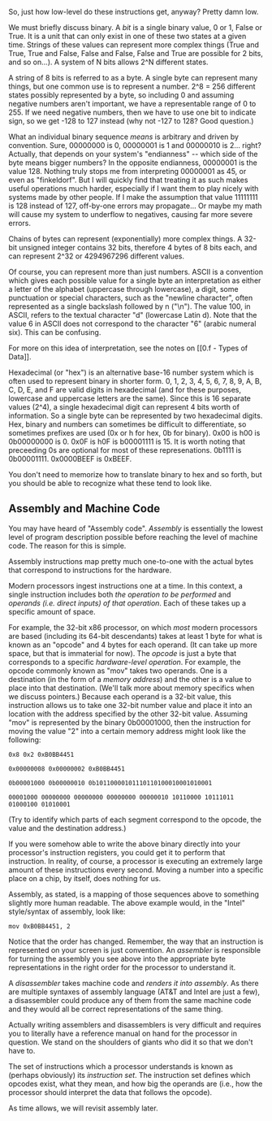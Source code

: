 So, just how low-level do these instructions get, anyway? Pretty damn low.

We must briefly discuss binary. A *bit* is a single binary value, 0 or 1, False or True. It is a unit that can only exist in one of these two states at a given time. Strings of these values can represent more complex things (True and True, True and False, False and False, False and True are possible for 2 bits, and so on...).  A system of N bits allows 2^N different states. 

A string of 8 bits is referred to as a byte. A single byte can represent many things, but one common use is to represent a number. 2^8 = 256 different states possibly represented by a byte, so including 0 and assuming negative numbers aren't important, we have a representable range of 0 to 255. If we need negative numbers, then we have to use one bit to indicate sign, so we get -128 to 127 instead (why not -127 to 128? Good question.)

What an individual binary sequence *means* is arbitrary and driven by convention. Sure, 00000000 is 0, 00000001 is 1 and 00000010 is 2... right? Actually, that depends on your system's "endianness" -- which side of the byte means bigger numbers? In the opposite endianness, 00000001 is the value 128. Nothing truly stops me from interpreting 00000001 as 45, or even as "finkeldorf". But I will quickly find that treating it as such makes useful operations much harder, especially if I want them to play nicely with systems made by other people. If I make the assumption that value 11111111 is 128 instead of 127, off-by-one errors may propagate... Or maybe my math will cause my system to underflow to negatives, causing far more severe errors.

Chains of bytes can represent (exponentially) more complex things. A 32-bit unsigned integer contains 32 bits, therefore 4 bytes of 8 bits each, and can represent 2^32 or 4294967296 different values.

Of course, you can represent more than just numbers. ASCII is a convention which gives each possible value for a single byte an interpretation as either a letter of the alphabet (uppercase through lowercase), a digit, some punctuation or special characters, such as the "newline character", often represented as a single backslash followed by n ("\\n"). The value 100, in ASCII, refers to the textual character "d" (lowercase Latin d). Note that the value 6 in ASCII does not correspond to the character "6" (arabic numeral six). This can be confusing.

For more on this idea of interpretation, see the notes on [[0.f  - Types of Data]].

Hexadecimal (or "hex") is an alternative base-16 number system which is often used to represent binary in shorter form. 0, 1, 2, 3, 4, 5, 6, 7, 8, 9, A, B, C, D, E, and F are valid digits in hexadecimal (and for these purposes, lowercase and uppercase letters are the same). Since this is 16 separate values (2^4), a single hexadecimal digit can represent 4 bits worth of information. So a single byte can be represented by two hexadecimal digits. Hex, binary and numbers can sometimes be difficult to differentiate, so sometimes prefixes are used (0x or h for hex, 0b for binary). 0x00 is h00 is 0b00000000 is 0. 0x0F is h0F is b00001111 is 15. It is worth noting that preceeding 0s are optional for most of these represenations. 0b1111 is 0b00001111. 0x0000BEEF is 0xBEEF.

You don't need to memorize how to translate binary to hex and so forth, but you should be able to recognize what these tend to look like.

## Assembly and Machine Code
You may have heard of "Assembly code". *Assembly* is essentially the lowest level of program description possible before reaching the level of machine code. The reason for this is simple.

Assembly instructions map pretty much one-to-one with the actual bytes that correspond to instructions for the hardware.

Modern processors ingest instructions one at a time. In this context, a single instruction includes both *the operation to be performed* and *operands (i.e. direct inputs) of that operation*. Each of these takes up a specific amount of space.

For example, the 32-bit x86 processor, on which *most* modern processors are based (including its 64-bit descendants) takes at least 1 byte for what is known as an "opcode" and 4 bytes for each operand. (It can take up more space, but that is immaterial for now). The *opcode* is just a byte that corresponds to a specific *hardware-level operation*. For example, the opcode commonly known as "mov" takes two operands. One is a destination (in the form of a *memory address*) and the other is a value to place into that destination. (We'll talk more about memory specifics when we discuss pointers.) Because each operand is a 32-bit value, this instruction allows us to take one 32-bit number value and place it into an location with the address specified by the other 32-bit value. 
Assuming "mov" is represented by the binary 0b00001000, then the instruction for moving the value "2" into a certain memory address might look like the following: 

```hex
0x8 0x2 0xB0BB4451
```
```expanded-hex
0x00000008 0x00000002 0xB0BB4451
```
``` binary
0b00001000 0b00000010 0b10110000101110110100010001010001
```
``` expanded-binary
00001000 00000000 00000000 00000000 00000010 10110000 10111011 01000100 01010001
```
(Try to identify which parts of each segment correspond to the opcode, the value and the destination address.)

If you were somehow able to write the above binary directly into your processor's instruction registers, you could get it to perform that instruction. In reality, of course, a processor is executing an extremely large amount of these instructions every second. Moving a number into a specific place on a chip, by itself, does nothing for us. 

Assembly, as stated, is a mapping of those sequences above to something slightly more human readable. The above example would, in the "Intel" style/syntax of assembly, look like:

``` assembly-Intel
mov 0xB0BB4451, 2
```

Notice that the order has changed. Remember, the way that an instruction is represented on your screen is just convention. An *assembler* is responsible for turning the assembly you see above into the appropriate byte representations in the right order for the processor to understand it. 

A *disassembler* takes machine code and *renders it into assembly*. As there are multiple syntaxes of assembly language (AT&T and Intel are just a few), a disassembler could produce any of them from the same machine code and they would all be correct representations of the same thing.

Actually writing assemblers and disassemblers is very difficult and requires you to literally have a reference manual on hand for the processor in question. We stand on the shoulders of giants who did it so that we don't have to.

The set of instructions which a processor understands is known as (perhaps obviously) its *instruction set*. The instruction set defines which opcodes exist, what they mean, and how big the operands are (i.e., how the processor should interpret the data that follows the opcode).

As time allows, we will revisit assembly later.

